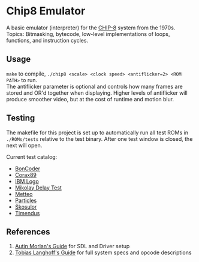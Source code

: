 # Chip8 Emulator

A basic emulator (interpreter) for the [CHIP-8](https://en.wikipedia.org/wiki/CHIP-8) system from the 1970s. <br>
Topics: Bitmasking, bytecode, low-level implementations of loops, functions, and instruction cycles.

## Usage
`make` to compile, `./chip8 <scale> <clock speed> <antiflicker=2> <ROM PATH>` to run. <br>
The antiflicker parameter is optional and controls how many frames are stored and OR'd together when displaying. Higher levels of antiflicker will produce smoother video, but at the cost of runtime and motion blur.

## Testing
The makefile for this project is set up to automatically run all test ROMs in `./ROMs/tests` relative to the test binary. After one test window is closed, the next will open.

Current test catalog: <br>
- [BonCoder](https://github.com/cj1128/chip8-emulator/blob/master/rom/BC_test.ch8) <br>
- [Corax89](https://github.com/corax89/chip8-test-rom) <br>
- [IBM Logo](https://github.com/loktar00/chip8/blob/master/roms/IBM%20Logo.ch8) <br>
- [Mikolay Delay Test](https://github.com/loktar00/chip8/blob/master/roms/Delay%20Timer%20Test%20%5BMatthew%20Mikolay%2C%202010%5D.ch8) <br>
- [Metteo](https://github.com/metteo/chip8-test-rom) <br>
- [Particles](https://github.com/metteo/chip8-test-rom) <br>
- [Skosulor](https://github.com/Skosulor/c8int/tree/master/test) <br>
- [Timendus](https://github.com/Timendus/chip8-test-suite) <br>

## References

1. [Autin Morlan's Guide](https://austinmorlan.com/posts/chip8_emulator/) for SDL and Driver setup
2. [Tobias Langhoff's Guide](https://tobiasvl.github.io/blog/write-a-chip-8-emulator/) for full system specs and opcode descriptions